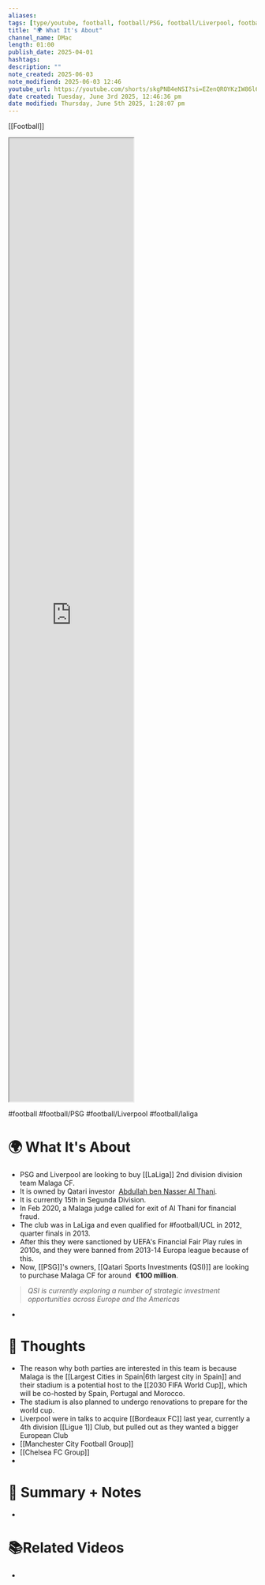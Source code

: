 ```yaml
---
aliases: 
tags: [type/youtube, football, football/PSG, football/Liverpool, football/laliga, football/UCL]
title: "🌍 What It's About"
channel_name: DMac
length: 01:00
publish_date: 2025-04-01
hashtags: 
description: ""
note_created: 2025-06-03
note_modifiend: 2025-06-03 12:46
youtube_url: https://youtube.com/shorts/skgPNB4eNSI?si=EZenQROYKzIW86l6
date created: Tuesday, June 3rd 2025, 12:46:36 pm
date modified: Thursday, June 5th 2025, 1:28:07 pm
---
```


[[Football]]


<iframe title="Liverpool or PSG to BUY MALAGA?" src="https://www.youtube.com/embed/skgPNB4eNSI?feature=oembed" height="113" width="200" style="aspect-ratio: 1.76991 / 1; width: 50%; height: 50%;" allowfullscreen="" allow="fullscreen"></iframe>

#football #football/PSG #football/Liverpool #football/laliga  
# 🌍 What It's About
- PSG and Liverpool are looking to buy [[LaLiga]] 2nd division division team Malaga CF.
- It is owned by Qatari investor  [Abdullah ben Nasser Al Thani](https://en.wikipedia.org/wiki/Abdullah_bin_Nasser_bin_Abdullah_Al_Ahmed_Al_Thani "Abdullah bin Nasser bin Abdullah Al Ahmed Al Thani").
- It is currently 15th in Segunda Division.
- In Feb 2020, a Malaga judge called for exit of Al Thani for financial fraud.
- The club was in LaLiga and even qualified for #football/UCL in 2012, quarter finals in 2013.
- After this they were sanctioned by UEFA's Financial Fair Play rules in 2010s, and they were banned from 2013-14 Europa league because of this.
- Now, [[PSG]]'s owners, [[Qatari Sports Investments (QSI)]] are looking to purchase Malaga CF for around  **€100 million**. 
> _QSI is currently exploring a number of strategic investment opportunities across Europe and the Americas_
- 

# 🧠 Thoughts
- The reason why both parties are interested in this team is because Malaga is the [[Largest Cities in Spain|6th largest city in Spain]] and their stadium is a potential host to the [[2030 FIFA World Cup]], which will be co-hosted by Spain, Portugal and Morocco.
- The stadium is also planned to undergo renovations to prepare for the world cup.
- Liverpool were in talks to acquire [[Bordeaux FC]] last year, currently a 4th division [[Ligue 1]] Club, but pulled out as they wanted a bigger European Club
- [[Manchester City Football Group]]
- [[Chelsea FC Group]]
-  
# 📒 Summary + Notes
-

# 📚Related Videos
-  
